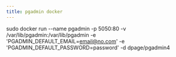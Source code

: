 ```yaml
---
title: pgadmin docker
---
```


sudo docker run --name pgadmin -p 5050:80 -v /var/lib/pgadmin:/var/lib/pgadmin  -e 'PGADMIN_DEFAULT_EMAIL=email@no.com' -e 'PGADMIN_DEFAULT_PASSWORD=password' -d dpage/pgadmin4
